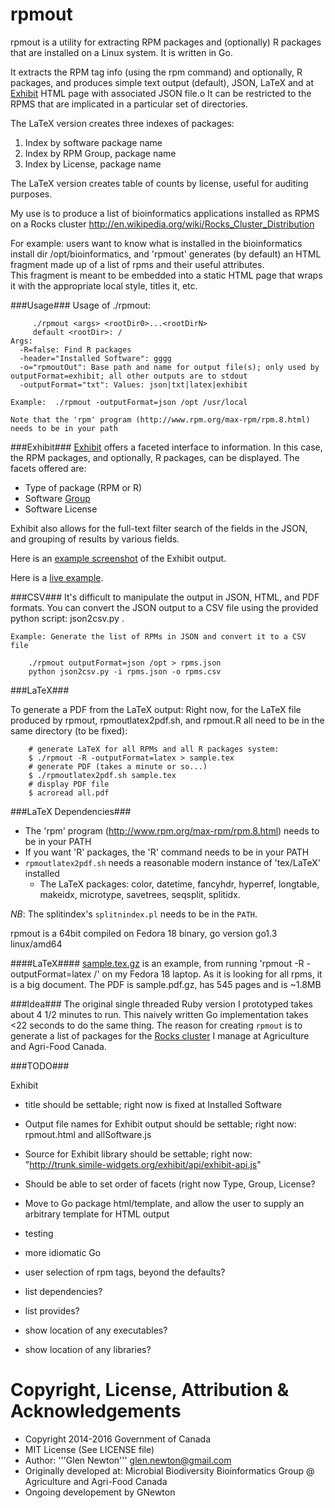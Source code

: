 rpmout
======

rpmout is a utility for extracting RPM packages and (optionally) R packages that are installed on a Linux system.
It is written in Go.

It extracts the RPM tag info (using the rpm command) and optionally, R packages, and produces simple text output (default), JSON, LaTeX and at [Exhibit](http://simile-widgets.org/exhibit) HTML page with associated JSON file.o
It can be restricted to the RPMS that are implicated in a particular set of directories.

The LaTeX version creates three indexes of packages:
1. Index by software package name
2. Index by RPM Group, package name
3. Index by License, package name

The LaTeX version creates table of counts by license, useful for auditing purposes.

My use is to produce a list of bioinformatics applications installed as RPMS on a Rocks cluster http://en.wikipedia.org/wiki/Rocks_Cluster_Distribution

For example: users want to know what is installed in the bioinformatics install dir /opt/bioinformatics, and 'rpmout' generates (by default) an HTML fragment made up of a list of rpms and their useful attributes.  
This fragment is meant to be embedded into a static HTML page that wraps it with the appropriate local style, titles it, etc.

###Usage###
Usage of ./rpmout:
```
	 ./rpmout <args> <rootDir0>...<rootDirN>
	 default <rootDir>: /
Args:
  -R=false: Find R packages
  -header="Installed Software": gggg
  -o="rpmoutOut": Base path and name for output file(s); only used by outputFormat=exhibit; all other outputs are to stdout
  -outputFormat="txt": Values: json|txt|latex|exhibit

Example:  ./rpmout -outputFormat=json /opt /usr/local

Note that the 'rpm' program (http://www.rpm.org/max-rpm/rpm.8.html) needs to be in your path
```

###Exhibit###
[Exhibit](http://simile-widgets.org/exhibit) offers a faceted interface to information.
In this case, the RPM packages, and optionally, R packages, can be displayed.
The facets offered are:
* Type of package (RPM or R)
* Software [Group](http://www.rpmfind.net/linux/RPM/Groups.html)
* Software License

Exhibit also allows for the full-text filter search of the fields in the JSON, and grouping of results by various fields.

Here is an [example screenshot](https://raw.githubusercontent.com/AAFC-MBB/rpmout/master/images/rpmout_exhibit.jpg "Exhibit example") of the Exhibit output.

Here is a [live example](http://69.28.82.165/tmp/rpmout.html).

###CSV###
It's difficult to manipulate the output in JSON, HTML, and PDF formats.  You can convert the JSON output to a CSV file using the provided python script: json2csv.py .

```
Example: Generate the list of RPMs in JSON and convert it to a CSV file

	./rpmout outputFormat=json /opt > rpms.json
	python json2csv.py -i rpms.json -o rpms.csv
```

###LaTeX###

To generate a PDF from the LaTeX output:
Right now, for the LaTeX file produced by rpmout, rpmoutlatex2pdf.sh, and rpmout.R all need to be in the same directory (to be fixed):
```
    # generate LaTeX for all RPMs and all R packages system:
    $ ./rpmout -R -outputFormat=latex > sample.tex
    # generate PDF (takes a minute or so...)
    $ ./rpmoutlatex2pdf.sh sample.tex
    # display PDF file
    $ acroread all.pdf
```

###LaTeX Dependencies###
* The 'rpm' program (http://www.rpm.org/max-rpm/rpm.8.html) needs to be in your PATH
* If you want 'R' packages, the 'R' command needs to be in your PATH
* `rpmoutlatex2pdf.sh` needs a reasonable modern instance of 'tex/LaTeX' installed
  * The LaTeX packages: 
color,
datetime,
fancyhdr,
hyperref,
longtable,
makeidx,
microtype,
savetrees,
seqsplit,
splitidx.

*NB*: The splitindex's  `splitnindex.pl` needs to be in the `PATH`.

rpmout is a 64bit compiled on Fedora 18 binary, go version go1.3 linux/amd64


####LaTeX####
[sample.tex.gz](https://github.com/gnewton/rpmout/blob/master/sample.tex.gz) is an example, from running 'rpmout -R -outputFormat=latex /' on my Fedora 18 laptop. As it is looking for all rpms, it is a big document. The PDF is sample.pdf.gz, has 545 pages and is  ~1.8MB

###Idea###
The original single threaded Ruby version I prototyped takes about 4 1/2 minutes to run. This naively written Go implementation takes <22 seconds to do the same thing.
The reason for creating `rpmout` is to generate a list of packages for the [Rocks cluster](http://www.rocksclusters.org) I manage at Agriculture and Agri-Food Canada.

###TODO###

Exhibit
* title should be settable; right now is fixed at Installed Software
* Output file names for Exhibit output should be settable; right now: rpmout.html and allSoftware.js
* Source for Exhibit library should be settable; right now: "http://trunk.simile-widgets.org/exhibit/api/exhibit-api.js"
* Should be able to set order of facets (right now Type, Group, License?


* Move to Go package html/template, and allow the user to supply an arbitrary template for HTML output
* testing
* more idiomatic Go
* user selection of rpm tags, beyond the defaults?
* list dependencies?
* list provides?
* show location of any executables?
* show location of any libraries? 

Copyright, License, Attribution & Acknowledgements
=====
* Copyright 2014-2016 Government of Canada
* MIT License (See LICENSE file)
* Author: '''Glen Newton''' glen.newton@gmail.com
* Originally developed at: Microbial Biodiversity Bioinformatics Group @ Agriculture and Agri-Food Canada
* Ongoing developement by GNewton

